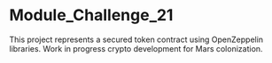 # Module_Challenge_21
 This project represents a secured token contract using OpenZeppelin libraries. 
Work in progress crypto development for Mars colonization. 



